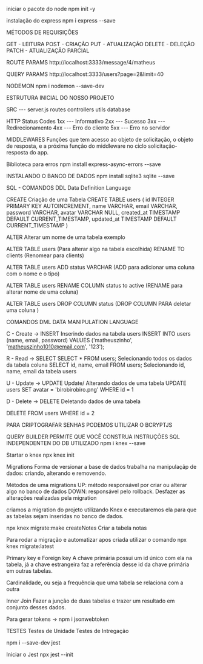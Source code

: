 iniciar o pacote do node
npm init -y

instalação do express
npm i express --save

MÉTODOS DE REQUISIÇÕES

GET - LEITURA
POST - CRIAÇÃO
PUT - ATUALIZAÇÃO
DELETE - DELEÇÃO
PATCH - ATUALIZAÇÃO PARCIAL

ROUTE PARAMS
http://localhost:3333/message/4/matheus

QUERY PARAMS
http://localhost:3333/users?page=2&limit=40

NODEMON
npm i nodemon --save-dev

ESTRUTURA INICIAL DO NOSSO PROJETO

SRC --- server.js
routes
controllers
utils
database

HTTP Status Codes
1xx --- Informativo
2xx --- Sucesso
3xx --- Redirecionamento
4xx --- Erro do cliente
5xx --- Erro no servidor

MIDDLEWARES
Funções que tem acesso ao objeto de solicitação, o objeto de resposta, e a próxima função do middleware no ciclo solicitação-resposta do app.

Biblioteca para erros
npm install express-async-errors --save

INSTALANDO O BANCO DE DADOS
npm install sqlite3 sqlite --save

SQL - COMANDOS DDL
Data Definition Language

CREATE
Criação de uma Tabela
CREATE TABLE users (
id INTEGER PRIMARY KEY AUTOINCREMENT,
name VARCHAR,
email VARCHAR,
password VARCHAR,
avatar VARCHAR NULL,
created_at TIMESTAMP DEFAULT CURRENT_TIMESTAMP,
updated_at TIMESTAMP DEFAULT CURRENT_TIMESTAMP
)

ALTER
Alterar um nome de uma tabela exemplo

ALTER TABLE users (Para alterar algo na tabela escolhida)
RENAME TO clients (Renomear para clients)

ALTER TABLE users
ADD status VARCHAR (ADD para adicionar uma coluna com o nome e o tipo)

ALTER TABLE users
RENAME COLUMN status to active (RENAME para alterar nome de uma coluna)

ALTER TABLE users
DROP COLUMN status (DROP COLUMN PARA deletar uma coluna )

COMANDOS DML
DATA MANIPULATION LANGUAGE

C - Create -> INSERT
Inserindo dados na tabela users
INSERT INTO users
(name, email, password)
VALUES
('matheuszinho', 'matheuszinho1010@email.com', '123');

R - Read -> SELECT
SELECT \* FROM users; Selecionando todos os dados da tabela coluna
SELECT id, name, email FROM users; Selecionando id, name, email da tabela users

U - Update -> UPDATE
Update/ Alterando dados de uma tabela
UPDATE users SET
avatar = 'birobirobiro.png'
WHERE id = 1

D - Delete -> DELETE
Deletando dados de uma tabela

DELETE FROM users
WHERE id = 2

PARA CRIPTOGRAFAR SENHAS PODEMOS UTILIZAR O BCRYPTJS

QUERY BUILDER
PERMITE QUE VOCÊ CONSTRUA INSTRUÇÕES SQL INDEPENDENTEN DO DB UTILIZADO
npm i knex --save

Startar o knex
npx knex init

Migrations
Forma de versionar a base de dados
trabalha na manipulaçãp de dados: criando, alterando e removendo.

Métodos de uma migrations
UP: método responsável por criar ou alterar algo no banco de dados
DOWN: responsável pelo rollback. Desfazer as alterações realizadas pela migration

criamos a migration do projeto utilizando Knex e executaremos ela para que as tabelas sejam inseridas no banco de dados.

npx knex migrate:make createNotes
Criar a tabela notas

Para rodar a migração e automatizar apos criada utilizar o comando npx knex migrate:latest

Primary key e Foreign key
A chave primária possui um id único com ela na tabela,
já a chave estrangeira faz a referência desse id da chave primária em outras tabelas.

Cardinalidade, ou seja a frequência que uma tabela se relaciona com a outra

Inner Join 
Fazer a junção de duas tabelas e trazer um resultado em conjunto desses dados.


Para gerar tokens -> npm i jsonwebtoken 



TESTES
Testes de Unidade 
Testes de Intregação

npm i --save-dev jest

Iniciar o Jest 
 npx jest --init
